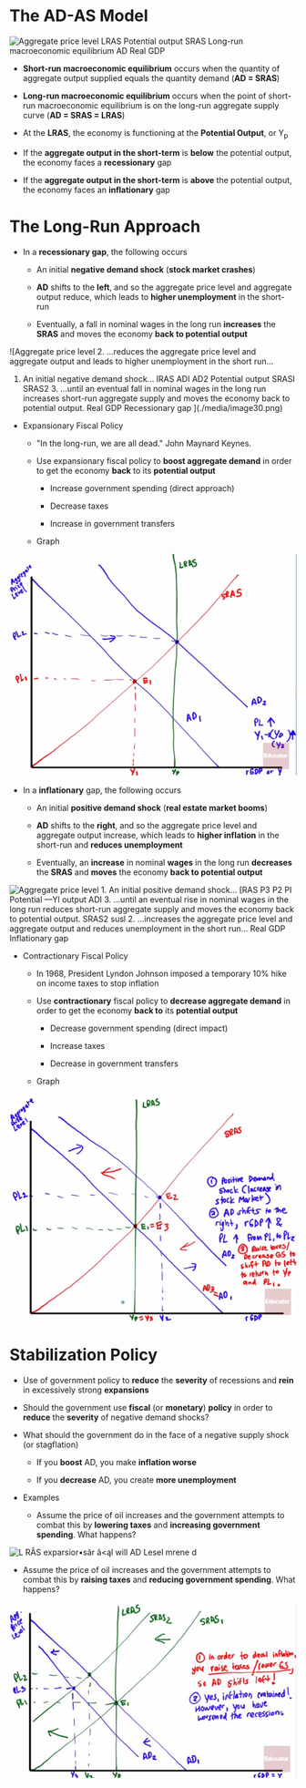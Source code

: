 # The AD-AS Model

  ![Aggregate price level LRAS Potential output SRAS Long-run
  macroeconomic equilibrium AD Real GDP ](./media/image29.png)

  -   **Short-run macroeconomic equilibrium** occurs when the quantity
      of aggregate output supplied equals the quantity demand (**AD =
      SRAS**)

  -   **Long-run macroeconomic equilibrium** occurs when the point of
      short-run macroeconomic equilibrium is on the long-run aggregate
      supply curve (**AD = SRAS = LRAS**)

  -   At the **LRAS**, the economy is functioning at the **Potential
      Output**, or Y<sub>p</sub>

  -   If the **aggregate output in the short-term** is **below** the
      potential output, the economy faces a **recessionary** gap

  -   If the **aggregate output in the short-term** is **above** the
      potential output, the economy faces an **inflationary** gap

# The Long-Run Approach

  -   In a **recessionary gap**, the following occurs
    
      -   An initial **negative demand shock** (**stock market
          crashes**)
    
      -   **AD** shifts to the **left**, and so the aggregate price
          level and aggregate output reduce, which leads to **higher
          unemployment** in the short-run
    
      -   Eventually, a fall in nominal wages in the long run
          **increases** the **SRAS** and moves the economy **back to
          potential output**

  ![Aggregate price level 2. ...reduces the aggregate price level and
  aggregate output and leads to higher unemployment in the short run...
  1. An initial negative demand shock... IRAS ADI AD2 Potential output
  SRASI SRAS2 3. ...until an eventual fall in nominal wages in the long
  run increases short-run aggregate supply and moves the economy back to
  potential output. Real GDP Recessionary gap ](./media/image30.png)

  -   Expansionary Fiscal Policy
    
      -   "In the long-run, we are all dead." John Maynard Keynes.
    
      -   Use expansionary fiscal policy to **boost aggregate demand**
          in order to get the economy **back** to its **potential
          output**
        
          -   Increase government spending (direct approach)
        
          -   Decrease taxes
        
          -   Increase in government transfers
    
      -   Graph

  ![Leas Cya ](./media/image31.png)

  -   In a **inflationary** gap, the following occurs
    
      -   An initial **positive demand shock** (**real estate market
          booms**)
    
      -   **AD** shifts to the **right**, and so the aggregate price
          level and aggregate output increase, which leads to **higher
          inflation** in the short-run and **reduces unemployment**
    
      -   Eventually, an **increase** in nominal **wages** in the long
          run **decreases** the **SRAS** and **moves** the economy
          **back to potential output**

  ![Aggregate price level 1. An initial positive demand shock... \[RAS
  P3 P2 PI Potential —Yl output ADI 3. ...until an eventual rise in
  nominal wages in the long run reduces short-run aggregate supply and
  moves the economy back to potential output. SRAS2 susl 2. ...increases
  the aggregate price level and aggregate output and reduces
  unemployment in the short run... Real GDP Inflationary gap
  ](./media/image32.png)

  -   Contractionary Fiscal Policy
    
      -   In 1968, President Lyndon Johnson imposed a temporary 10% hike
          on income taxes to stop inflation
    
      -   Use **contractionary** fiscal policy to **decrease aggregate
          demand** in order to get the economy **back to** its
          **potential output**
        
          -   Decrease government spending (direct impact)
        
          -   Increase taxes
        
          -   Decrease in government transfers
    
      -   Graph

  ![Sbck SECE @ AD utes/ creASe ](./media/image33.png)

# Stabilization Policy

  -   Use of government policy to **reduce** the **severity** of
      recessions and **rein** in excessively strong **expansions**

  -   Should the government use **fiscal** (or **monetary**) **policy**
      in order to **reduce** the **severity** of negative demand shocks?

  -   What should the government do in the face of a negative supply
      shock (or stagflation)
    
      -   If you **boost** AD, you make **inflation worse**
    
      -   If you **decrease** AD, you create **more unemployment**

  -   Examples
    
      -   Assume the price of oil increases and the government attempts
          to combat this by **lowering taxes** and **increasing
          government spending**. What happens?

  ![L RÂS exparsior•săr â\<ąl will AD Lesel mrene d
  ](./media/image34.png)

  -   Assume the price of oil increases and the government attempts to
      combat this by **raising taxes** and **reducing government
      spending**. What happens?

  ![LtA5 İn 40 AD tecesşion. ](./media/image35.png)